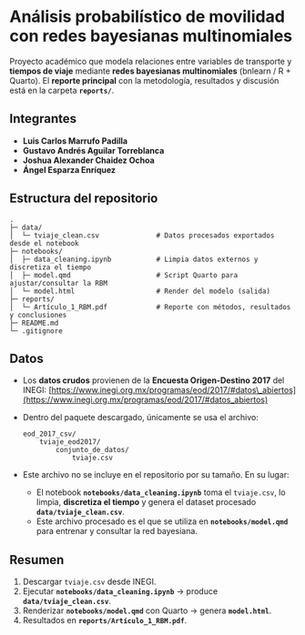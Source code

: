 # Análisis probabilístico de movilidad con redes bayesianas multinomiales

Proyecto académico que modela relaciones entre variables de transporte y **tiempos de viaje** mediante **redes bayesianas multinomiales** (bnlearn / R + Quarto). El **reporte principal** con la metodología, resultados y discusión está en la carpeta **`reports/`**.

## Integrantes

* **Luis Carlos Marrufo Padilla**
* **Gustavo Andrés Aguilar Torreblanca**
* **Joshua Alexander Chaidez Ochoa**
* **Ángel Esparza Enríquez**

## Estructura del repositorio

```
.
├─ data/
│  └─ tviaje_clean.csv              # Datos procesados exportados desde el notebook
├─ notebooks/
│  ├─ data_cleaning.ipynb           # Limpia datos externos y discretiza el tiempo
│  ├─ model.qmd                     # Script Quarto para ajustar/consultar la RBM
│  └─ model.html                    # Render del modelo (salida)
├─ reports/
│  └─ Artículo_1_RBM.pdf            # Reporte con métodos, resultados y conclusiones
├─ README.md
└─ .gitignore
```

## Datos

* Los **datos crudos** provienen de la **Encuesta Origen-Destino 2017** del INEGI:
  [https://www.inegi.org.mx/programas/eod/2017/#datos\_abiertos](https://www.inegi.org.mx/programas/eod/2017/#datos_abiertos)
* Dentro del paquete descargado, únicamente se usa el archivo:

  ```
  eod_2017_csv/
      tviaje_eod2017/
          conjunto_de_datos/
              tviaje.csv
  ```
* Este archivo no se incluye en el repositorio por su tamaño. En su lugar:

  * El notebook **`notebooks/data_cleaning.ipynb`** toma el `tviaje.csv`, lo limpia, **discretiza el tiempo** y genera el dataset procesado **`data/tviaje_clean.csv`**.
  * Este archivo procesado es el que se utiliza en **`notebooks/model.qmd`** para entrenar y consultar la red bayesiana.

## Resumen

1. Descargar `tviaje.csv` desde INEGI.
2. Ejecutar **`notebooks/data_cleaning.ipynb`** → produce **`data/tviaje_clean.csv`**.
3. Renderizar **`notebooks/model.qmd`** con Quarto → genera **`model.html`**.
4. Resultados en **`reports/Artículo_1_RBM.pdf`**.
